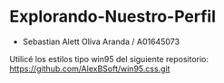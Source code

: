 # Explorando-Nuestro-Perfil
- Sebastian Alett Oliva Aranda / A01645073

Utilicé los estilos tipo win95 del siguiente repositorio: https://github.com/AlexBSoft/win95.css.git
